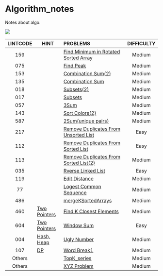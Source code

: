 # Algorithm_notes
Notes about algo.

![](https://img.shields.io/badge/language-Python-red.svg)



| LINTCODE | HINT                                                         | PROBLEMS                                                     | DIFFICULTY |
| :------: | ------------------------------------------------------------ | :----------------------------------------------------------- | :--------: |
|   159    |                                                              | [Find Minimum in Rotated Sorted Array](https://github.com/javamore/Algo_World/blob/master/Binary%20Search/Find_Minimum_in_Rotated_Sorted_%20Array.py) |   Medium   |
|   075    |                                                              | [Find Peak](https://github.com/javamore/Algo_World/blob/master/Binary%20Search/Find_Peak.py) |   Medium   |
|   153    |                                                              | [Combination Sum(2)](https://github.com/javamore/Algo_World/blob/master/Implicit%20Graph%20DFS/Combination%20Sum%20(2).py) |   Medium   |
|   135    |                                                              | [Combination Sum](https://github.com/javamore/Algo_World/blob/master/Implicit%20Graph%20DFS/Combination%20Sum.py) |   Medium   |
|   018    |                                                              | [Subsets(2)](https://github.com/javamore/Algo_World/blob/master/Implicit%20Graph%20DFS/Subsets(2).py) |   Medium   |
|   017    |                                                              | [Subsets](https://github.com/javamore/Algo_World/blob/master/Implicit%20Graph%20DFS/Subsets.py) |   Medium   |
|   057    |                                                              | [3Sum](https://github.com/javamore/Algo_World/blob/master/Two%20Pointers/3Sum.py) |   Medium   |
|   143    |                                                              | [Sort Colors(2)](https://github.com/javamore/Algo_World/blob/master/Two%20Pointers/Sort_Colors(2).py) |   Medium   |
|   587    |                                                              | [2Sum(unique pairs)](https://github.com/javamore/Algo_World/blob/master/Two%20Pointers/Two_Sum(unique%20pairs).py) |   Medium   |
|   217    |                                                              | [Remove Duplicates From Unsorted List](https://github.com/javamore/Algo_World/blob/master/VERY_Classical/Linked-List/Remove-Duplicates-from-Unsorted-List.py) |    Easy    |
|   112    |                                                              | [Remove Duplicates From Sorted List](https://github.com/javamore/Algo_World/blob/master/VERY_Classical/Linked-List/Remove-duplicates-from-sorted-list%20.py) |    Easy    |
|   113    |                                                              | [Remove Duplicates From Sorted List(2)](https://github.com/javamore/Algo_World/blob/master/VERY_Classical/Linked-List/Remove-duplicates-from-sorted-list2.py) |   Medium   |
|   035    |                                                              | [Rverse Linked List](https://github.com/javamore/Algo_World/blob/master/VERY_Classical/Linked-List/Reverse%20Linked%20List.py) |    Easy    |
|   119    |                                                              | [Edit Distance](https://github.com/javamore/Algo_World/blob/master/VERY_Classical/Edit%20Distance.py) |   Medium   |
|    77    |                                                              | [Logest Common Sequence](https://github.com/javamore/Algo_World/blob/master/VERY_Classical/Longest%20Common%20Subsequence.py) |   Medium   |
|   486    |                                                              | [mergeKSortedArrays](https://github.com/javamore/Algo_World/blob/master/VERY_Classical/mergeKSortedArrays.py) |   Medium   |
|   460    | [Two Pointers](https://github.com/javamore/Algo_World/blob/master/Two%20Pointers) | [Find K Closest Elements](https://github.com/javamore/Algo_World/blob/master/Two%20Pointers/Find%20K%20Closest%20Elements.py) |   Medium   |
|   604    | [Two Pointers](https://github.com/javamore/Algo_World/blob/master/Two%20Pointers) | [Window Sum](https://github.com/javamore/Algo_World/blob/master/Two%20Pointers/Window%20Sum.py) |    Easy    |
|   004    | [Hash, Heap](https://github.com/javamore/Algo_World/tree/master/Hash%26Heap) | [Ugly Number](https://github.com/javamore/Algo_World/blob/master/Hash%26Heap/Ugly%20Number.py) |   Medium   |
|   107    | [DP](https://github.com/javamore/Algo_World/tree/master/DP)  | [Word Break1](https://github.com/javamore/Algo_World/blob/master/DP/WordBreak1.py) |   Medium   |
|  Others  |                                                              | [TopK_series](https://github.com/javamore/Algo_World/blob/master/VERY_Classical/TopK_series.py) |   Medium   |
|  Others  |                                                              | [XYZ Problem](https://github.com/javamore/Algo_World/blob/master/VERY_Classical/xyz.py) |   Medium   |




